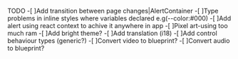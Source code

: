 
TODO
-[ ]Add transition between page changes|AlertContainer
-[ ]Type problems in inline styles where variables declared e.g(--color:#000)
-[ ]Add alert using react context to achive it anywhere in app
-[ ]Pixel art-using too much ram
-[ ]Add bright theme?
-[ ]Add translation (i18)
-[ ]Add control behaviour types (generic?)
-[ ]Convert video to blueprint?
-[ ]Convert audio to blueprint?